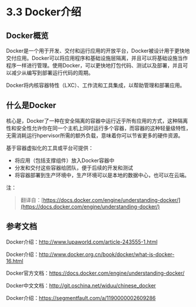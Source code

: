 # 3.3 Docker介绍



## Docker概览

Docker是一个用于开发、交付和运行应用的开放平台，Docker被设计用于更快地交付应用。Docker可以将应用程序和基础设施层隔离，并且可以将基础设施当作程序一样进行管理。使用Docker，可以更快地打包代码、测试以及部署，并且可以减少从编写到部署运行代码的周期。

Docker将内核容器特性（LXC）、工作流和工具集成，以帮助管理和部署应用。



##  什么是Docker

核心是，Docker了一种在安全隔离的容器中运行近乎所有应用的方式，这种隔离性和安全性允许你在同一个主机上同时运行多个容器，而容器的这种轻量级特性，无需消耗运行hpervisor所需的额外负载，意味着你可以节省更多的硬件资源。

基于容器虚拟化的工具或平台可提供：

* 将应用（包括支撑组件）放入Docker容器中
* 分发和交付这些容器给团队，便于后续的开发和测试
* 将容器部署到生产环境中，生产环境可以是本地的数据中心，也可以在云端。



注：

>  翻译自：[https://docs.docker.com/engine/understanding-docker/](https://docs.docker.com/engine/understanding-docker/)



## 参考文档

Docker介绍：http://www.lupaworld.com/article-243555-1.html

Docker介绍：http://www.docker.org.cn/book/docker/what-is-docker-16.html

Docker官方文档：https://docs.docker.com/engine/understanding-docker/

Docker中文文档：http://git.oschina.net/widuu/chinese_docker

Docker介绍：https://segmentfault.com/a/1190000002609286